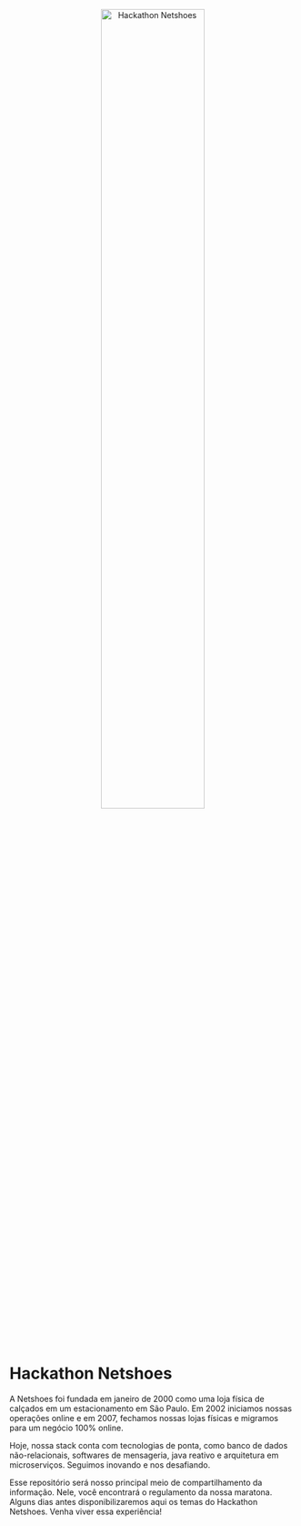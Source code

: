 <p align="center">
  <img src="https://user-images.githubusercontent.com/28030519/64352699-ded39200-cfd2-11e9-91a4-ed054d89ed97.jpg" width="60%" title="Hackathon Netshoes">
</p>


# Hackathon Netshoes

A Netshoes foi fundada em janeiro de 2000 como uma loja física de calçados em um estacionamento em São Paulo. Em 2002 iniciamos nossas operações online e em 2007, fechamos nossas lojas físicas e migramos para um negócio 100% online.

Hoje, nossa stack conta com tecnologias de ponta, como banco de dados não-relacionais, softwares de mensageria, java reativo e arquitetura em microserviços. Seguimos inovando e nos desafiando. 

Esse repositório será nosso principal meio de compartilhamento da informação. Nele, você encontrará o regulamento da nossa maratona. Alguns dias antes disponibilizaremos aqui os temas do Hackathon Netshoes. Venha viver essa experiência!
